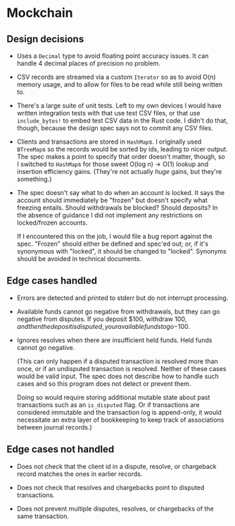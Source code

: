 # Mockchain

## Design decisions

- Uses a `Decimal` type to avoid floating point accuracy issues. It can handle 4 decimal places of
  precision no problem.

- CSV records are streamed via a custom `Iterator` so as to avoid O(n) memory usage, and to allow
  for files to be read while still being written to.

- There's a large suite of unit tests. Left to my own devices I would have written integration tests
  with that use test CSV files, or that use `include_bytes!` to embed test CSV data in the Rust
  code. I didn't do that, though, because the design spec says not to commit any CSV files.

- Clients and transactions are stored in `HashMap`s. I originally used `BTreeMap`s so the records
  would be sorted by ids, leading to nicer output. The spec makes a point to specify that order
  doesn't matter, though, so I switched to `HashMap`s for those sweet O(log n) -> O(1) lookup and
  insertion efficiency gains. (They're not actually *huge* gains, but they're something.)

- The spec doesn't say what to do when an account is locked. It says the account should immediately
  be "frozen" but doesn't specify what freezing entails. Should withdrawals be blocked? Should
  deposits? In the absence of guidance I did not implement any restrictions on locked/frozen
  accounts.

  If I encountered this on the job, I would file a bug report against the spec. "Frozen" should
  either be defined and spec'ed out; or, if it's synonymous with "locked", it should be changed to
  "locked". Synonyms should be avoided in technical documents.

## Edge cases handled

- Errors are detected and printed to stderr but do not interrupt processing.

- Available funds cannot go negative from withdrawals, but they can go negative from disputes. If
  you deposit $100, withdraw $100, and then the deposit is disputed, your available funds to go
  -$100.

- Ignores resolves when there are insufficient held funds. Held funds cannot go negative.

  (This can only happen if a disputed transaction is resolved more than once, or if an undisputed
  transaction is resolved. Neither of these cases would be valid input. The spec does not describe
  how to handle such cases and so this program does not detect or prevent them.

  Doing so would require storing additional mutable state about past transactions such as an
  `is_disputed` flag. Or if transactions are considered immutable and the transaction log is
  append-only, it would necessitate an extra layer of bookkeeping to keep track of associations
  between journal records.)

## Edge cases not handled

- Does not check that the client id in a dispute, resolve, or chargeback record matches the ones in
  earlier records.

- Does not check that resolves and chargebacks point to disputed transactions.

- Does not prevent multiple disputes, resolves, or chargebacks of the same transaction.
